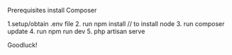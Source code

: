 Prerequisites
install Composer

1.setup/obtain .env file
2. run npm install // to install node
3. run composer update
4. run npm run dev
5. php artisan serve


Goodluck!
